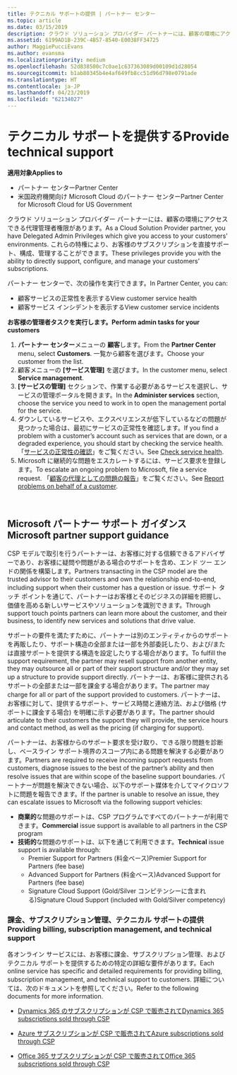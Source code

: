 ```yaml
---
title: テクニカル サポートの提供 | パートナー センター
ms.topic: article
ms.date: 03/15/2019
description: クラウド ソリューション プロバイダー パートナーには、顧客の環境にアクセスできる代理管理者権限があります。
ms.assetid: 6199AD1B-239C-4B57-8540-E0038FF34725
author: MaggiePucciEvans
ms.author: evansma
ms.localizationpriority: medium
ms.openlocfilehash: 52d838500c7c0ae1c637363089d00109d1d28054
ms.sourcegitcommit: b1ab80345b4e4af649fb8cc51d96d798e0791ade
ms.translationtype: HT
ms.contentlocale: ja-JP
ms.lasthandoff: 04/23/2019
ms.locfileid: "62134027"
---
```

# <a name="provide-technical-support"></a><span data-ttu-id="8e7b6-103">テクニカル サポートを提供する</span><span class="sxs-lookup"><span data-stu-id="8e7b6-103">Provide technical support</span></span>

<span data-ttu-id="8e7b6-104">**適用対象**</span><span class="sxs-lookup"><span data-stu-id="8e7b6-104">**Applies to**</span></span>

-  <span data-ttu-id="8e7b6-105">パートナー センター</span><span class="sxs-lookup"><span data-stu-id="8e7b6-105">Partner Center</span></span>
-  <span data-ttu-id="8e7b6-106">米国政府機関向け Microsoft Cloud のパートナー センター</span><span class="sxs-lookup"><span data-stu-id="8e7b6-106">Partner Center for Microsoft Cloud for US Government</span></span>


<span data-ttu-id="8e7b6-107">クラウド ソリューション プロバイダー パートナーには、顧客の環境にアクセスできる代理管理者権限があります。</span><span class="sxs-lookup"><span data-stu-id="8e7b6-107">As a Cloud Solution Provider partner, you have Delegated Admin Privileges which give you access to your customers' environments.</span></span> <span data-ttu-id="8e7b6-108">これらの特権により、お客様のサブスクリプションを直接サポート、構成、管理することができます。</span><span class="sxs-lookup"><span data-stu-id="8e7b6-108">These privileges provide you with the ability to directly support, configure, and manage your customers’ subscriptions.</span></span>

<span data-ttu-id="8e7b6-109">パートナー センターで、次の操作を実行できます。</span><span class="sxs-lookup"><span data-stu-id="8e7b6-109">In Partner Center, you can:</span></span>

-   <span data-ttu-id="8e7b6-110">顧客サービスの正常性を表示する</span><span class="sxs-lookup"><span data-stu-id="8e7b6-110">View customer service health</span></span>
-   <span data-ttu-id="8e7b6-111">顧客サービス インシデントを表示する</span><span class="sxs-lookup"><span data-stu-id="8e7b6-111">View customer service incidents</span></span>

<span data-ttu-id="8e7b6-112">**お客様の管理者タスクを実行します。**</span><span class="sxs-lookup"><span data-stu-id="8e7b6-112">**Perform admin tasks for your customers**</span></span>

1.  <span data-ttu-id="8e7b6-113">**パートナー センター**メニューの **顧客**します。</span><span class="sxs-lookup"><span data-stu-id="8e7b6-113">From the **Partner Center** menu, select **Customers**.</span></span> <span data-ttu-id="8e7b6-114">一覧から顧客を選びます。</span><span class="sxs-lookup"><span data-stu-id="8e7b6-114">Choose your customer from the list.</span></span>
2.  <span data-ttu-id="8e7b6-115">顧客メニューの **[サービス管理]** を選びます。</span><span class="sxs-lookup"><span data-stu-id="8e7b6-115">In the customer menu, select **Service management**.</span></span>
3.  <span data-ttu-id="8e7b6-116">**[サービスの管理]** セクションで、作業する必要があるサービスを選択し、サービスの管理ポータルを開きます。</span><span class="sxs-lookup"><span data-stu-id="8e7b6-116">In the **Administer services** section, choose the service you need to work in to open the management portal for the service.</span></span>
4.  <span data-ttu-id="8e7b6-117">ダウンしているサービスや、エクスペリエンスが低下しているなどの問題が見つかった場合は、最初にサービスの正常性を確認します。</span><span class="sxs-lookup"><span data-stu-id="8e7b6-117">If you find a problem with a customer’s account such as services that are down, or a degraded experience, you should start by checking the service health.</span></span> <span data-ttu-id="8e7b6-118">「[サービスの正常性の確認](check-service-health.md)」をご覧ください。</span><span class="sxs-lookup"><span data-stu-id="8e7b6-118">See [Check service health](check-service-health.md).</span></span>
5.  <span data-ttu-id="8e7b6-119">Microsoft に継続的な問題をエスカレートするには、サービス要求を登録します。</span><span class="sxs-lookup"><span data-stu-id="8e7b6-119">To escalate an ongoing problem to Microsoft, file a service request.</span></span> <span data-ttu-id="8e7b6-120">「[顧客の代理としての問題の報告](report-problems-on-behalf-of-a-customer.md)」をご覧ください。</span><span class="sxs-lookup"><span data-stu-id="8e7b6-120">See [Report problems on behalf of a customer](report-problems-on-behalf-of-a-customer.md).</span></span>

 
## <a name="microsoft-partner-support-guidance"></a><span data-ttu-id="8e7b6-121">Microsoft パートナー サポート ガイダンス</span><span class="sxs-lookup"><span data-stu-id="8e7b6-121">Microsoft partner support guidance</span></span>

<span data-ttu-id="8e7b6-122">CSP モデルで取引を行うパートナーは、お客様に対する信頼できるアドバイザーであり、お客様に疑問や問題がある場合のサポートを含め、エンド ツー エンドの関係を構築します。</span><span class="sxs-lookup"><span data-stu-id="8e7b6-122">Partners transacting in the CSP model are the trusted advisor to their customers and own the relationship end-to-end, including support when their customer has a question or issue.</span></span> <span data-ttu-id="8e7b6-123">サポート タッチ ポイントを通じて、パートナーはお客様とそのビジネスの詳細を把握し、価値を高める新しいサービスやソリューションを識別できます。</span><span class="sxs-lookup"><span data-stu-id="8e7b6-123">Through support touch points partners can learn more about the customer, and their business, to identify new services and solutions that drive value.</span></span>

<span data-ttu-id="8e7b6-124">サポートの要件を満たすために、パートナーは別のエンティティからのサポートを再販したり、サポート構造の全部または一部を外部委託したり、および/または直接サポートを提供する構造を設定したりする場合があります。</span><span class="sxs-lookup"><span data-stu-id="8e7b6-124">To fulfill the support requirement, the partner may resell support from another entity, they may outsource all or part of their support structure and/or they may set up a structure to provide support directly.</span></span>  <span data-ttu-id="8e7b6-125">パートナーは、お客様に提供されるサポートの全部または一部を課金する場合があります。</span><span class="sxs-lookup"><span data-stu-id="8e7b6-125">The partner may charge for all or part of the support provided to customers.</span></span> <span data-ttu-id="8e7b6-126">パートナーは、お客様に対して、提供するサポート、サービス時間と連絡方法、および価格 (サポートに課金する場合) を明確に示す必要があります。</span><span class="sxs-lookup"><span data-stu-id="8e7b6-126">The partner should articulate to their customers the support they will provide, the service hours and contact method, as well as the pricing (if charging for support).</span></span> 

<span data-ttu-id="8e7b6-127">パートナーは、お客様からのサポート要求を受け取り、できる限り問題を診断し、ベースライン サポート境界のスコープ内にある問題を解決する必要があります。</span><span class="sxs-lookup"><span data-stu-id="8e7b6-127">Partners are required to receive incoming support requests from customers, diagnose issues to the best of the partner’s ability and then resolve issues that are within scope of the baseline support boundaries.</span></span> <span data-ttu-id="8e7b6-128">パートナーが問題を解決できない場合、以下のサポート媒体を介してマイクロソフトに問題を報告できます。</span><span class="sxs-lookup"><span data-stu-id="8e7b6-128">If the partner is unable to resolve an issue, they can escalate issues to Microsoft via the following support vehicles:</span></span>

- <span data-ttu-id="8e7b6-129">**商業的**な問題のサポートは、CSP プログラムですべてのパートナーが利用できます。</span><span class="sxs-lookup"><span data-stu-id="8e7b6-129">**Commercial** issue support is available to all partners in the CSP program</span></span>
-   <span data-ttu-id="8e7b6-130">**技術的**な問題のサポートは、以下を通じて利用できます。</span><span class="sxs-lookup"><span data-stu-id="8e7b6-130">**Technical** issue support is available through:</span></span>
    -   <span data-ttu-id="8e7b6-131">Premier Support for Partners (料金ベース)</span><span class="sxs-lookup"><span data-stu-id="8e7b6-131">Premier Support for Partners (fee base)</span></span>
    -   <span data-ttu-id="8e7b6-132">Advanced Support for Partners (料金ベース)</span><span class="sxs-lookup"><span data-stu-id="8e7b6-132">Advanced Support for Partners (fee base)</span></span>
    -   <span data-ttu-id="8e7b6-133">Signature Cloud Support (Gold/Silver コンピテンシーに含まれる)</span><span class="sxs-lookup"><span data-stu-id="8e7b6-133">Signature Cloud Support (included with Gold/Silver competency)</span></span>

### <a name="providing-billing-subscription-management-and-technical-support"></a><span data-ttu-id="8e7b6-134">課金、サブスクリプション管理、テクニカル サポートの提供</span><span class="sxs-lookup"><span data-stu-id="8e7b6-134">Providing billing, subscription management, and technical support</span></span> 

<span data-ttu-id="8e7b6-135">各オンライン サービスには、お客様に課金、サブスクリプション管理、およびテクニカル サポートを提供するための特定の詳細な要件があります。</span><span class="sxs-lookup"><span data-stu-id="8e7b6-135">Each online service has specific and detailed requirements for providing billing, subscription management, and technical support to customers.</span></span> <span data-ttu-id="8e7b6-136">詳細については、次のドキュメントを参照してください。</span><span class="sxs-lookup"><span data-stu-id="8e7b6-136">Refer to the following documents for more information.</span></span>

-   [<span data-ttu-id="8e7b6-137">Dynamics 365 のサブスクリプションが CSP で販売されて</span><span class="sxs-lookup"><span data-stu-id="8e7b6-137">Dynamics 365 subscriptions sold through CSP</span></span>](https://www.microsoftpartnercommunity.com/t5/CSP/Microsoft-Partner-Support-Guidance/m-p/5262#M30)

-   [<span data-ttu-id="8e7b6-138">Azure サブスクリプションが CSP で販売されて</span><span class="sxs-lookup"><span data-stu-id="8e7b6-138">Azure subscriptions sold through CSP</span></span>](https://www.microsoftpartnercommunity.com/t5/CSP/Microsoft-Partner-Support-Guidance/m-p/5263#M31)

-   [<span data-ttu-id="8e7b6-139">Office 365 サブスクリプションが CSP で販売されて</span><span class="sxs-lookup"><span data-stu-id="8e7b6-139">Office 365 subscriptions sold through CSP</span></span>](https://www.microsoftpartnercommunity.com/t5/CSP/Microsoft-Partner-Support-Guidance/m-p/5264#M32)
 



